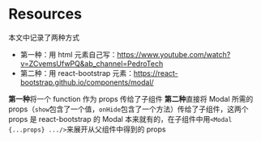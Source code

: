 # Resources

本文中记录了两种方式

- 第一种：用 html 元素自己写：https://www.youtube.com/watch?v=ZCvemsUfwPQ&ab_channel=PedroTech
- 第二种：用 react-bootstrap 元素：https://react-bootstrap.github.io/components/modal/

**第一种**将一个 function 作为 props 传给了子组件
**第二种**直接将 Modal 所需的 props（`show`包含了一个值，`onHide`包含了一个方法）传给了子组件，这两个 props 是 react-bootstrap 的 Modal 本来就有的，在子组件中用`<Modal {...props} .../>`来展开从父组件中得到的 props
